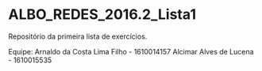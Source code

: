 # ALBO_REDES_2016.2_Lista1
Repositório da primeira lista de exercícios.

Equipe: 
Arnaldo da Costa Lima Filho - 1610014157
Alcimar Alves de Lucena - 1610015535
